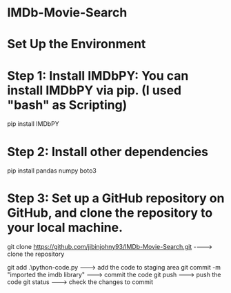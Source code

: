 # IMDb-Movie-Search

# Set Up the Environment

# Step 1: Install IMDbPY: You can install IMDbPY via pip. (I used "bash" as Scripting)
pip install IMDbPY

# Step 2: Install other dependencies

pip install pandas numpy boto3

# Step 3: Set up a GitHub repository on GitHub, and clone the repository to your local machine.

git clone https://github.com/jibinjohny93/IMDb-Movie-Search.git ----> clone the repository

git add .\python-code.py                    ---> add the code to staging area
git commit -m "imported the imdb library"   ---> commit the code
git push                                    ---> push the code
git status                                  ---> check the changes to commit


